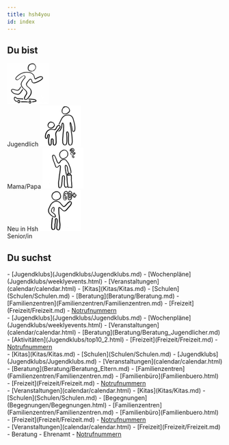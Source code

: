 ```yaml
---
title: hsh4you
id: index
---
```


## Du bist

<script> window.onload = function() { document.title = "hsh4you.de"; } </script>

<span class="nowrap">
  <label class="userselectioncontainer" onclick="updateImagesAndLists(this)">
    <img src="images/startpage/Jugendlicher.png">
    <img style="display:none" src="images/startpage/Jugendlicher_selected.png"><br>
    <span>Jugendlich</span>
  </label>
  <label class="userselectioncontainer" onclick="updateImagesAndLists(this)">
    <img src="images/startpage/Eltern.png">
    <img style="display:none" src="images/startpage/Eltern_selected.png"><br>
    <span>Mama/Papa</span>
  </label>
  <label class="userselectioncontainer" onclick="updateImagesAndLists(this)">
    <img src="images/startpage/Neu_in_Hsh.png">
    <img style="display:none" src="images/startpage/Neu_in_Hsh_selected.png"><br>
    <span>Neu in Hsh</span>
  </label>
  <label class="userselectioncontainer" onclick="updateImagesAndLists(this)">
    <img src="images/startpage/Senior.png">
    <img style="display:none" src="images/startpage/Senior_selected.png"><br>
    <span>Senior/in</span>
  </label>
</span>

## Du suchst
<div id="listVisible"></div>
<div class="displaynone" id="listDefault">
- [Jugendklubs](Jugendklubs/Jugendklubs.md)
- [Wochenpläne](Jugendklubs/weeklyevents.html)
- [Veranstaltungen](calendar/calendar.html)
- [Kitas](Kitas/Kitas.md)
- [Schulen](Schulen/Schulen.md)
- [Beratung](Beratung/Beratung.md)
- [Familienzentren](Familienzentren/Familienzentren.md)
- [Freizeit](Freizeit/Freizeit.md)
- <a class="emergencycall" href="/Notrufnummern/Notrufnummern.html">Notrufnummern</a>
</div>
<div class="displaynone" id="listJugendlicher">
- [Jugendklubs](Jugendklubs/Jugendklubs.md)
- [Wochenpläne](Jugendklubs/weeklyevents.html)
- [Veranstaltungen](calendar/calendar.html)
- [Beratung](Beratung/Beratung_Jugendlicher.md)
- [Aktivitäten](Jugendklubs/top10_2.html)
- [Freizeit](Freizeit/Freizeit.md)
- <a class="emergencycall" href="/Notrufnummern/Notrufnummern_Jugendlich.html">Notrufnummern</a>
</div>
<div class="displaynone" id="listEltern">
- [Kitas](Kitas/Kitas.md)
- [Schulen](Schulen/Schulen.md)
- [Jugendklubs](Jugendklubs/Jugendklubs.md)
- [Veranstaltungen](calendar/calendar.html)
- [Beratung](Beratung/Beratung_Eltern.md)
- [Familienzentren](Familienzentren/Familienzentren.md)
- [Familienbüro](Familienbuero.html)
- [Freizeit](Freizeit/Freizeit.md)
- <a class="emergencycall" href="/Notrufnummern/Notrufnummern_Eltern.html">Notrufnummern</a>
</div>
<div class="displaynone" id="listNeu_in_Hsh">
- [Veranstaltungen](calendar/calendar.html)
- [Kitas](Kitas/Kitas.md)
- [Schulen](Schulen/Schulen.md)
- [Begegnungen](Begegnungen/Begegnungen.html)
- [Familienzentren](Familienzentren/Familienzentren.md)
- [Familienbüro](Familienbuero.html)
- [Freizeit](Freizeit/Freizeit.md)
- <a class="emergencycall" href="/Notrufnummern/Notrufnummern.html">Notrufnummern</a>
</div>
<div class="displaynone" id="listSenior">
- [Veranstaltungen](calendar/calendar.html)
- [Freizeit](Freizeit/Freizeit.md)
- Beratung
- Ehrenamt
- <a class="emergencycall" href="/Notrufnummern/Notrufnummern.html">Notrufnummern</a>
</div>

<script type="text/javascript">
  // format lists after page has loaded
  document.addEventListener("DOMContentLoaded", function(event) {
    formatLists();
  });
</script>
